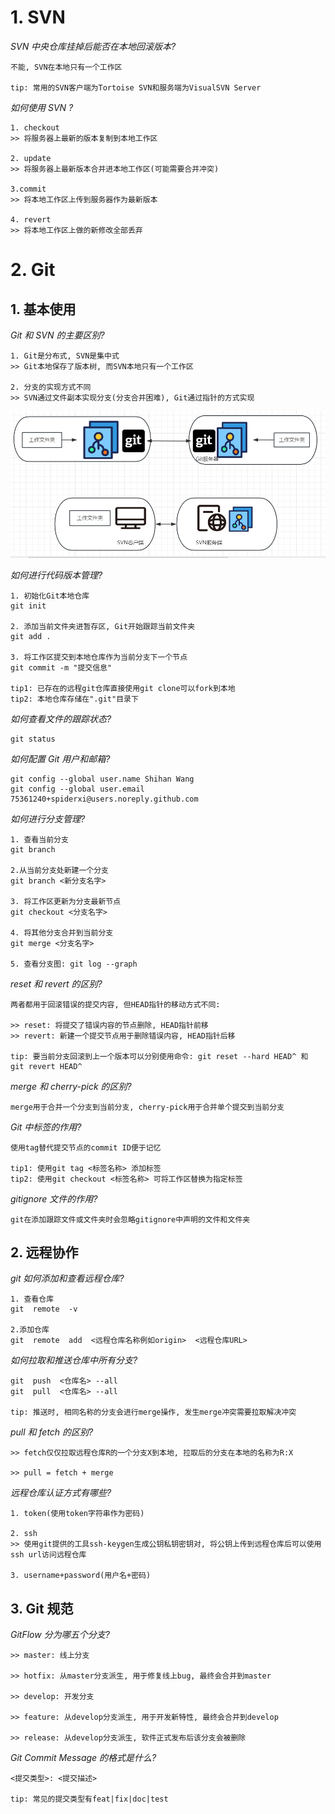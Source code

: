 # 1. SVN

_SVN 中央仓库挂掉后能否在本地回滚版本?_

```
不能, SVN在本地只有一个工作区

tip: 常用的SVN客户端为Tortoise SVN和服务端为VisualSVN Server
```

_如何使用 SVN ?_

```
1. checkout
>> 将服务器上最新的版本复制到本地工作区

2. update
>> 将服务器上最新版本合并进本地工作区(可能需要合并冲突)

3.commit
>> 将本地工作区上传到服务器作为最新版本

4. revert
>> 将本地工作区上做的新修改全部丢弃
```

# 2. Git

## 1. 基本使用

_Git 和 SVN 的主要区别?_

```
1. Git是分布式, SVN是集中式
>> Git本地保存了版本树, 而SVN本地只有一个工作区

2. 分支的实现方式不同
>> SVN通过文件副本实现分支(分支合并困难), Git通过指针的方式实现
```

![1708176110447](image/version-control/1708176110447.png)

_如何进行代码版本管理?_

```
1. 初始化Git本地仓库
git init

2. 添加当前文件夹进暂存区, Git开始跟踪当前文件夹
git add .

3. 将工作区提交到本地仓库作为当前分支下一个节点
git commit -m "提交信息"

tip1: 已存在的远程git仓库直接使用git clone可以fork到本地
tip2: 本地仓库存储在".git"目录下
```

_如何查看文件的跟踪状态?_

```
git status
```

_如何配置 Git 用户和邮箱?_

```
git config --global user.name Shihan Wang
git config --global user.email 75361240+spiderxi@users.noreply.github.com
```

_如何进行分支管理?_

```
1. 查看当前分支
git branch

2.从当前分支处新建一个分支
git branch <新分支名字>

3. 将工作区更新为分支最新节点
git checkout <分支名字>

4. 将其他分支合并到当前分支
git merge <分支名字>

5. 查看分支图: git log --graph
```

_reset 和 revert 的区别?_

```
两者都用于回滚错误的提交内容, 但HEAD指针的移动方式不同:

>> reset: 将提交了错误内容的节点删除, HEAD指针前移
>> revert: 新建一个提交节点用于删除错误内容, HEAD指针后移

tip: 要当前分支回滚到上一个版本可以分别使用命令: git reset --hard HEAD^ 和 git revert HEAD^
```

_merge 和 cherry-pick 的区别?_

```
merge用于合并一个分支到当前分支, cherry-pick用于合并单个提交到当前分支
```

_Git 中标签的作用?_

```
使用tag替代提交节点的commit ID便于记忆

tip1: 使用git tag <标签名称> 添加标签
tip2: 使用git checkout <标签名称> 可将工作区替换为指定标签
```

_gitignore 文件的作用?_

```
git在添加跟踪文件或文件夹时会忽略gitignore中声明的文件和文件夹
```

## 2. 远程协作

_git 如何添加和查看远程仓库?_

```
1. 查看仓库
git  remote  -v

2.添加仓库
git  remote  add  <远程仓库名称例如origin>  <远程仓库URL>
```

_如何拉取和推送仓库中所有分支?_

```
git  push  <仓库名> --all
git  pull  <仓库名> --all

tip: 推送时, 相同名称的分支会进行merge操作, 发生merge冲突需要拉取解决冲突
```

_pull 和 fetch 的区别?_

```
>> fetch仅仅拉取远程仓库R的一个分支X到本地, 拉取后的分支在本地的名称为R:X

>> pull = fetch + merge
```

_远程仓库认证方式有哪些?_

```
1. token(使用token字符串作为密码)

2. ssh
>> 使用git提供的工具ssh-keygen生成公钥私钥密钥对, 将公钥上传到远程仓库后可以使用ssh url访问远程仓库

3. username+password(用户名+密码)
```

## 3. Git 规范

_GitFlow 分为哪五个分支?_

```
>> master: 线上分支

>> hotfix: 从master分支派生, 用于修复线上bug, 最终会合并到master

>> develop: 开发分支

>> feature: 从develop分支派生, 用于开发新特性, 最终会合并到develop

>> release: 从develop分支派生, 软件正式发布后该分支会被删除
```

_Git Commit Message 的格式是什么?_

```
<提交类型>: <提交描述>

tip: 常见的提交类型有feat|fix|doc|test
```
